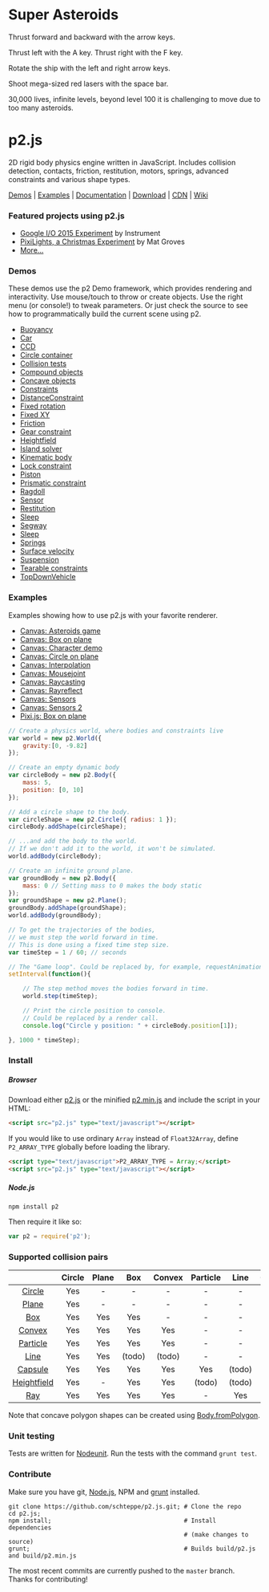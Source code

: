 # Super Asteroids

Thrust forward and backward with the arrow keys.

Thrust left with the A key. Thrust right with the F key.

Rotate the ship with the left and right arrow keys.

Shoot mega-sized red lasers with the space bar.

30,000 lives, infinite levels, beyond level 100 it is challenging to move due to too many asteroids.

p2.js
=====

2D rigid body physics engine written in JavaScript. Includes collision detection, contacts, friction, restitution, motors, springs, advanced constraints and various shape types.

[Demos](#demos) | [Examples](#examples) | [Documentation](http://schteppe.github.io/p2.js/docs/) | [Download](https://raw.github.com/schteppe/p2.js/master/build/p2.js) | [CDN](http://cdnjs.com/libraries/p2.js) | [Wiki](https://github.com/schteppe/p2.js/wiki)

### Featured projects using p2.js
* [Google I/O 2015 Experiment](http://www.chromeexperiments.com/detail/io-2015-experiment) by Instrument
* [PixiLights, a Christmas Experiment](http://christmasexperiments.com/experiments/11) by Mat Groves
* [More...](https://github.com/schteppe/p2.js/wiki/Projects-using-p2.js)

### Demos
These demos use the p2 Demo framework, which provides rendering and interactivity. Use mouse/touch to throw or create objects. Use the right menu (or console!) to tweak parameters. Or just check the source to see how to programmatically build the current scene using p2.

* [Buoyancy](http://schteppe.github.io/p2.js/demos/buoyancy.html)
* [Car](http://schteppe.github.io/p2.js/demos/car.html)
* [CCD](http://schteppe.github.io/p2.js/demos/ccd.html)
* [Circle container](http://schteppe.github.io/p2.js/demos/circles.html)
* [Collision tests](http://schteppe.github.io/p2.js/demos/collisions.html)
* [Compound objects](http://schteppe.github.io/p2.js/demos/compound.html)
* [Concave objects](http://schteppe.github.io/p2.js/demos/concave.html)
* [Constraints](http://schteppe.github.io/p2.js/demos/constraints.html)
* [DistanceConstraint](http://schteppe.github.io/p2.js/demos/distanceConstraint.html)
* [Fixed rotation](http://schteppe.github.io/p2.js/demos/fixedRotation.html)
* [Fixed XY](http://schteppe.github.io/p2.js/demos/fixedXY.html)
* [Friction](http://schteppe.github.io/p2.js/demos/friction.html)
* [Gear constraint](http://schteppe.github.io/p2.js/demos/gearConstraint.html)
* [Heightfield](http://schteppe.github.io/p2.js/demos/heightfield.html)
* [Island solver](http://schteppe.github.io/p2.js/demos/islandSolver.html)
* [Kinematic body](http://schteppe.github.io/p2.js/demos/kinematic.html)
* [Lock constraint](http://schteppe.github.io/p2.js/demos/lock.html)
* [Piston](http://schteppe.github.io/p2.js/demos/piston.html)
* [Prismatic constraint](http://schteppe.github.io/p2.js/demos/prismatic.html)
* [Ragdoll](http://schteppe.github.io/p2.js/demos/ragdoll.html)
* [Sensor](http://schteppe.github.io/p2.js/demos/removeSensor.html)
* [Restitution](http://schteppe.github.io/p2.js/demos/restitution.html)
* [Sleep](http://schteppe.github.io/p2.js/demos/sleep.html)
* [Segway](http://schteppe.github.io/p2.js/demos/segway.html)
* [Sleep](http://schteppe.github.io/p2.js/demos/sleep.html)
* [Springs](http://schteppe.github.io/p2.js/demos/springs.html)
* [Surface velocity](http://schteppe.github.io/p2.js/demos/surfaceVelocity.html)
* [Suspension](http://schteppe.github.io/p2.js/demos/suspension.html)
* [Tearable constraints](http://schteppe.github.io/p2.js/demos/tearable.html)
* [TopDownVehicle](http://schteppe.github.io/p2.js/demos/topDownVehicle.html)

### Examples
Examples showing how to use p2.js with your favorite renderer.

* [Canvas: Asteroids game](http://schteppe.github.io/p2.js/examples/canvas/asteroids.html)
* [Canvas: Box on plane](http://schteppe.github.io/p2.js/examples/canvas/box.html)
* [Canvas: Character demo](http://schteppe.github.io/p2.js/examples/canvas/character.html)
* [Canvas: Circle on plane](http://schteppe.github.io/p2.js/examples/canvas/circle.html)
* [Canvas: Interpolation](http://schteppe.github.io/p2.js/examples/canvas/interpolation.html)
* [Canvas: Mousejoint](http://schteppe.github.io/p2.js/examples/canvas/mouseJoint.html)
* [Canvas: Raycasting](http://schteppe.github.io/p2.js/examples/canvas/raycasting.html)
* [Canvas: Rayreflect](http://schteppe.github.io/p2.js/examples/canvas/rayreflect.html)
* [Canvas: Sensors](http://schteppe.github.io/p2.js/examples/canvas/sensors.html)
* [Canvas: Sensors 2](http://schteppe.github.io/p2.js/examples/canvas/sensors2.html)
* [Pixi.js: Box on plane](http://schteppe.github.io/p2.js/examples/pixijs/box.html)



```js
// Create a physics world, where bodies and constraints live
var world = new p2.World({
    gravity:[0, -9.82]
});

// Create an empty dynamic body
var circleBody = new p2.Body({
    mass: 5,
    position: [0, 10]
});

// Add a circle shape to the body.
var circleShape = new p2.Circle({ radius: 1 });
circleBody.addShape(circleShape);

// ...and add the body to the world.
// If we don't add it to the world, it won't be simulated.
world.addBody(circleBody);

// Create an infinite ground plane.
var groundBody = new p2.Body({
    mass: 0 // Setting mass to 0 makes the body static
});
var groundShape = new p2.Plane();
groundBody.addShape(groundShape);
world.addBody(groundBody);

// To get the trajectories of the bodies,
// we must step the world forward in time.
// This is done using a fixed time step size.
var timeStep = 1 / 60; // seconds

// The "Game loop". Could be replaced by, for example, requestAnimationFrame.
setInterval(function(){

    // The step method moves the bodies forward in time.
    world.step(timeStep);

    // Print the circle position to console.
    // Could be replaced by a render call.
    console.log("Circle y position: " + circleBody.position[1]);

}, 1000 * timeStep);
```

### Install
##### Browser
Download either [p2.js](build/p2.js) or the minified [p2.min.js](build/p2.min.js) and include the script in your HTML:
```html
<script src="p2.js" type="text/javascript"></script>
```

If you would like to use ordinary ```Array``` instead of ```Float32Array```, define ```P2_ARRAY_TYPE``` globally before loading the library.

```html
<script type="text/javascript">P2_ARRAY_TYPE = Array;</script>
<script src="p2.js" type="text/javascript"></script>
```

##### Node.js
```
npm install p2
```
Then require it like so:
```js
var p2 = require('p2');
```

### Supported collision pairs
|                                                                              | Circle | Plane | Box       | Convex | Particle | Line   | Capsule | Heightfield | Ray    |
| :--------------------------------------------------------------------------: |:------:|:-----:|:---------:|:------:|:--------:|:------:|:-------:|:-----------:|:------:|
| [Circle](http://schteppe.github.io/p2.js/docs/classes/Circle.html)           | Yes    | -     | -         | -      | -        | -      | -       | -           | -      |
| [Plane](http://schteppe.github.io/p2.js/docs/classes/Plane.html)             | Yes    | -     | -         | -      | -        | -      | -       | -           | -      |
| [Box](http://schteppe.github.io/p2.js/docs/classes/Box.html)                 | Yes    | Yes   | Yes       | -      | -        | -      | -       | -           | -      |
| [Convex](http://schteppe.github.io/p2.js/docs/classes/Convex.html)           | Yes    | Yes   | Yes       | Yes    | -        | -      | -       | -           | -      |
| [Particle](http://schteppe.github.io/p2.js/docs/classes/Particle.html)       | Yes    | Yes   | Yes       | Yes    | -        | -      | -       | -           | -      |
| [Line](http://schteppe.github.io/p2.js/docs/classes/Line.html)               | Yes    | Yes   | (todo)    | (todo) | -        | -      | -       | -           | -      |
| [Capsule](http://schteppe.github.io/p2.js/docs/classes/Capsule.html)         | Yes    | Yes   | Yes       | Yes    | Yes      | (todo) | Yes     | -           | -      |
| [Heightfield](http://schteppe.github.io/p2.js/docs/classes/Heightfield.html) | Yes    | -     | Yes       | Yes    | (todo)   | (todo) | (todo)  | -           | -      |
| [Ray](http://schteppe.github.io/p2.js/docs/classes/Ray.html)                 | Yes    | Yes   | Yes       | Yes    | -        | Yes    | Yes     | Yes         | -      |

Note that concave polygon shapes can be created using [Body.fromPolygon](http://schteppe.github.io/p2.js/docs/classes/Body.html#method_fromPolygon).

### Unit testing
Tests are written for [Nodeunit](https://github.com/caolan/nodeunit). Run the tests with the command ```grunt test```.

### Contribute
Make sure you have git, [Node.js](http://nodejs.org), NPM and [grunt](http://gruntjs.com/) installed.
```
git clone https://github.com/schteppe/p2.js.git; # Clone the repo
cd p2.js;
npm install;                                     # Install dependencies
                                                 # (make changes to source)
grunt;                                           # Builds build/p2.js and build/p2.min.js
```
The most recent commits are currently pushed to the ```master``` branch. Thanks for contributing!
